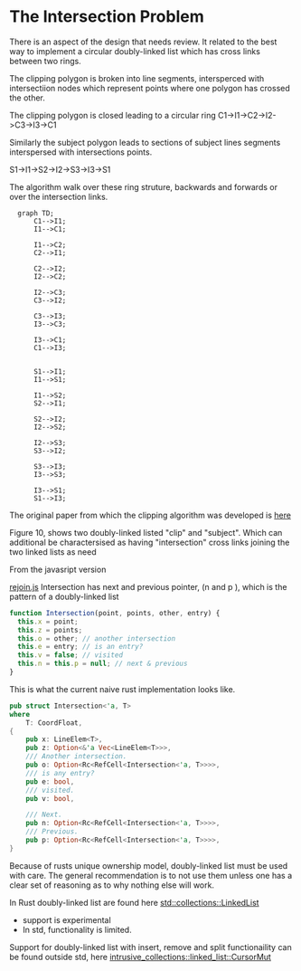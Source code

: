 # The Intersection Problem

There is an aspect of the design that needs review. It related to the best way to implement a circular doubly-linked list which has cross links between two rings.

The clipping polygon is broken into line segments, intersperced with intersectiion nodes
which represent points where one polygon has crossed the other.

The clipping polygon is closed leading to a circular ring  C1->I1->C2->I2->C3->I3->C1

Similarly the subject polygon leads to sections of subject lines segments interspersed with intersections points.

S1->I1->S2->I2->S3->I3->S1

The algorithm walk over these ring struture, backwards and forwards or over the intersection links.


```mermaid
  graph TD;
      C1-->I1;
      I1-->C1;

      I1-->C2;
      C2-->I1;

      C2-->I2;
      I2-->C2;

      I2-->C3;
      C3-->I2;

      C3-->I3;
      I3-->C3;

      I3-->C1;
      C1-->I3;


      S1-->I1;
      I1-->S1;

      I1-->S2;
      S2-->I1;

      S2-->I2;
      I2-->S2;

      I2-->S3;
      S3-->I2;

      S3-->I3;
      I3-->S3;

      I3-->S1;
      S1-->I3;
```




The original paper from which the clipping algorithm was developed is
[here](https://www.inf.usi.ch/hormann/papers/Greiner.1998.ECO.pdf )

Figure 10, shows two doubly-linked listed "clip" and "subject". Which can additional be charactersised as having "intersection" cross links joining the two linked lists as need

From the javasript version

[rejoin.js](https://github.com/d3/d3-geo/blob/main/src/clip/rejoin.js) Intersection has next and previous pointer, (n and p ), which is the pattern of a doubly-linked list

```js
function Intersection(point, points, other, entry) {
  this.x = point;
  this.z = points;
  this.o = other; // another intersection
  this.e = entry; // is an entry?
  this.v = false; // visited
  this.n = this.p = null; // next & previous
}
```

This is what the current naive rust implementation looks like.

```rust
pub struct Intersection<'a, T>
where
    T: CoordFloat,
{
    pub x: LineElem<T>,
    pub z: Option<&'a Vec<LineElem<T>>>,
    /// Another intersection.
    pub o: Option<Rc<RefCell<Intersection<'a, T>>>>,
    /// is any entry?
    pub e: bool,
    /// visited.
    pub v: bool,

    /// Next.
    pub n: Option<Rc<RefCell<Intersection<'a, T>>>>,
    /// Previous.
    pub p: Option<Rc<RefCell<Intersection<'a, T>>>>,
}
```

Because of rusts unique ownership model, doubly-linked list must be used with care. The general recommendation is to not use them unless one has a clear set of reasoning as to why nothing else will work.

In Rust doubly-linked list are found here [std::collections::LinkedList](https://doc.rust-lang.org/std/collections/struct.LinkedList.html)

* support is experimental
* In std, functionality is limited.

 Support for doubly-linked list with insert, remove and split functionaility
 can be found outside std, here [intrusive_collections::linked_list::CursorMut](intrusive_collections::linked_list::CursorMut)
